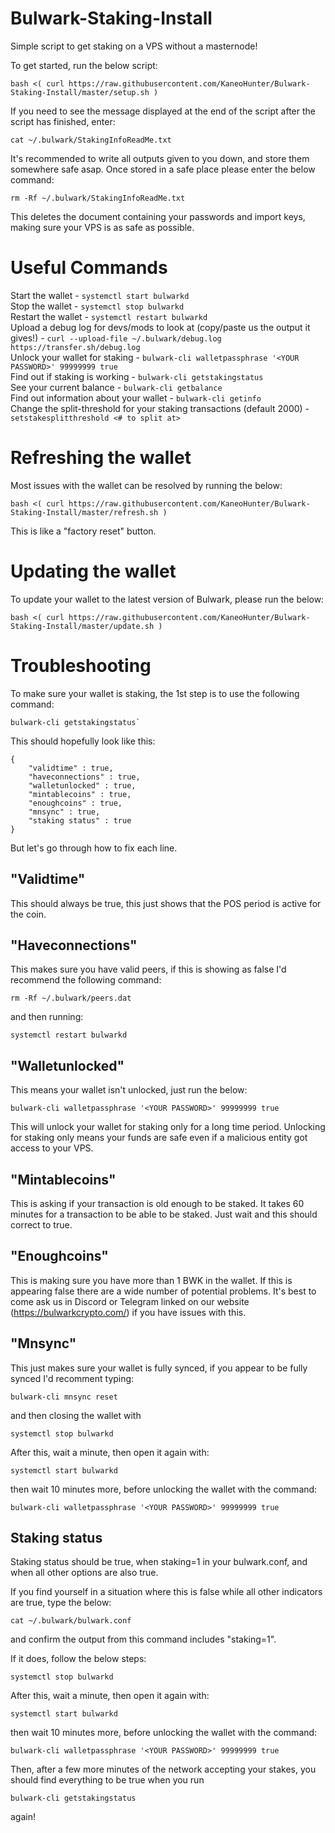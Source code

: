 # Bulwark-Staking-Install

Simple script to get staking on a VPS without a masternode!

To get started, run the below script:

```
bash <( curl https://raw.githubusercontent.com/KaneoHunter/Bulwark-Staking-Install/master/setup.sh )
```

If you need to see the message displayed at the end of the script after the script has finished, enter:
```
cat ~/.bulwark/StakingInfoReadMe.txt
```

It's recommended to write all outputs given to you down, and store them somewhere safe asap. Once stored in a safe place please enter the below command:

```
rm -Rf ~/.bulwark/StakingInfoReadMe.txt
```

This deletes the document containing your passwords and import keys, making sure your VPS is as safe as possible.

# Useful Commands

Start the wallet - `systemctl start bulwarkd`  
Stop the wallet - `systemctl stop bulwarkd`  
Restart the wallet - `systemctl restart bulwarkd`  
Upload a debug log for devs/mods to look at (copy/paste us the output it gives!) - `curl --upload-file ~/.bulwark/debug.log https://transfer.sh/debug.log`  
Unlock your wallet for staking - `bulwark-cli walletpassphrase '<YOUR PASSWORD>' 99999999 true`  
Find out if staking is working - `bulwark-cli getstakingstatus`  
See your current balance - `bulwark-cli getbalance`  
Find out information about your wallet - `bulwark-cli getinfo`  
Change the split-threshold for your staking transactions (default 2000) - `setstakesplitthreshold <# to split at>`  

# Refreshing the wallet

Most issues with the wallet can be resolved by running the below:

`bash <( curl https://raw.githubusercontent.com/KaneoHunter/Bulwark-Staking-Install/master/refresh.sh )`

This is like a "factory reset" button.

# Updating the wallet

To update your wallet to the latest version of Bulwark, please run the below:

`bash <( curl https://raw.githubusercontent.com/KaneoHunter/Bulwark-Staking-Install/master/update.sh )`

# Troubleshooting

To make sure your wallet is staking, the 1st step is to use the following command:

```
bulwark-cli getstakingstatus`
```

This should hopefully look like this:

```
{
    "validtime" : true,
    "haveconnections" : true,
    "walletunlocked" : true,
    "mintablecoins" : true,
    "enoughcoins" : true,
    "mnsync" : true,
    "staking status" : true
}
```

But let's go through how to fix each line.

## "Validtime"

This should always be true, this just shows that the POS period is active for the coin.

## "Haveconnections"

This makes sure you have valid peers, if this is showing as false I'd recommend the following command:

```
rm -Rf ~/.bulwark/peers.dat
```
and then running:
```
systemctl restart bulwarkd
```

## "Walletunlocked"

This means your wallet isn't unlocked, just run the below:

```
bulwark-cli walletpassphrase '<YOUR PASSWORD>' 99999999 true
```

This will unlock your wallet for staking only for a long time period. Unlocking for staking only means your funds are safe even if a malicious entity got access to your VPS.

## "Mintablecoins"

This is asking if your transaction is old enough to be staked. It takes 60 minutes for a transaction to be able to be staked. Just wait and this should correct to true.

## "Enoughcoins"

This is making sure you have more than 1 BWK in the wallet. If this is appearing false there are a wide number of potential problems. It's best to come ask us in Discord or Telegram linked on our website (https://bulwarkcrypto.com/) if you have issues with this.

## "Mnsync"

This just makes sure your wallet is fully synced, if you appear to be fully synced I'd recomment typing:

```
bulwark-cli mnsync reset
```
and then closing the wallet with
```
systemctl stop bulwarkd
```
After this, wait a minute, then open it again with:
```
systemctl start bulwarkd
```
then wait 10 minutes more, before unlocking the wallet with the command:
```
bulwark-cli walletpassphrase '<YOUR PASSWORD>' 99999999 true
```

## Staking status

Staking status should be true, when staking=1 in your bulwark.conf, and when all other options are also true.

If you find yourself in a situation where this is false while all other indicators are true, type the below:
```
cat ~/.bulwark/bulwark.conf
```
and confirm the output from this command includes "staking=1".

If it does, follow the below steps:

```
systemctl stop bulwarkd
```
After this, wait a minute, then open it again with:
```
systemctl start bulwarkd
```
then wait 10 minutes more, before unlocking the wallet with the command:
```
bulwark-cli walletpassphrase '<YOUR PASSWORD>' 99999999 true
```
Then, after a few more minutes of the network accepting your stakes, you should find everything to be true when you run
```
bulwark-cli getstakingstatus
```
again!
